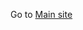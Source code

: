Go to <a href="/demo">Main site</a>

<script>
   window.location.href = window.location.href + '/demo?v=' + new Date().getTime();
</script>

